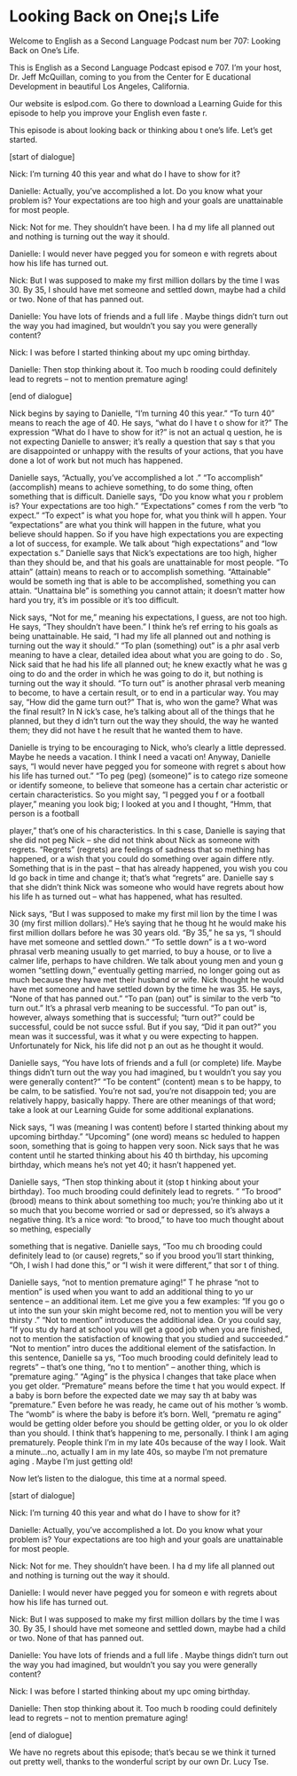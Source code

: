 # Looking Back on One¡¦s Life

Welcome to English as a Second Language Podcast num ber 707: Looking Back on One’s Life.

This is English as a Second Language Podcast episod e 707.  I’m your host, Dr. Jeff McQuillan, coming to you from the Center for E ducational Development in beautiful Los Angeles, California.

Our website is eslpod.com.  Go there to download a Learning Guide for this episode to help you improve your English even faste r.

This episode is about looking back or thinking abou t one’s life.  Let’s get started.

[start of dialogue]

Nick:  I’m turning 40 this year and what do I have to show for it?

Danielle:  Actually, you’ve accomplished a lot.  Do  you know what your problem is?  Your expectations are too high and your goals are unattainable for most people.

Nick:  Not for me.  They shouldn’t have been.  I ha d my life all planned out and nothing is turning out the way it should.

Danielle:  I would never have pegged you for someon e with regrets about how his life has turned out.

Nick:  But I was supposed to make my first million dollars by the time I was 30. By 35, I should have met someone and settled down, maybe had a child or two. None of that has panned out.

Danielle:  You have lots of friends and a full life .  Maybe things didn’t turn out the way you had imagined, but wouldn’t you say you were  generally content?

Nick:  I was before I started thinking about my upc oming birthday.

Danielle:  Then stop thinking about it.  Too much b rooding could definitely lead to regrets – not to mention premature aging!

[end of dialogue]

Nick begins by saying to Danielle, “I’m turning 40 this year.”  “To turn 40” means to reach the age of 40.  He says, “what do I have t o show for it?”  The expression “What do I have to show for it?” is not an actual q uestion, he is not expecting Danielle to answer; it’s really a question that say s that you are disappointed or unhappy with the results of your actions, that you have done a lot of work but not much has happened.

Danielle says, “Actually, you’ve accomplished a lot .”  “To accomplish” (accomplish) means to achieve something, to do some thing, often something that is difficult.  Danielle says, “Do you know what you r problem is?  Your expectations are too high.”  “Expectations” comes f rom the verb “to expect.”  “To expect” is what you hope for, what you think will h appen.  Your “expectations” are what you think will happen in the future, what you believe should happen.  So if you have high expectations you are expecting a lot of success, for example.  We talk about “high expectations” and “low expectation s.”  Danielle says that Nick’s expectations are too high, higher than they should be, and that his goals are unattainable for most people.  “To attain” (attain)  means to reach or to accomplish something.  “Attainable” would be someth ing that is able to be accomplished, something you can attain.  “Unattaina ble” is something you cannot attain; it doesn’t matter how hard you try, it’s im possible or it’s too difficult.

Nick says, “Not for me,” meaning his expectations, I guess, are not too high.  He says, “They shouldn’t have been.”  I think he’s ref erring to his goals as being unattainable.  He said, “I had my life all planned out and nothing is turning out the way it should.”  “To plan (something) out” is a phr asal verb meaning to have a clear, detailed idea about what you are going to do .  So, Nick said that he had his life all planned out; he knew exactly what he was g oing to do and the order in which he was going to do it, but nothing is turning  out the way it should.  “To turn out” is another phrasal verb meaning to become, to have a certain result, or to end in a particular way.  You may say, “How did the  game turn out?”  That is, who won the game?  What was the final result?  In N ick’s case, he’s talking about all of the things that he planned, but they d idn’t turn out the way they should, the way he wanted them; they did not have t he result that he wanted them to have.

Danielle is trying to be encouraging to Nick, who’s  clearly a little depressed. Maybe he needs a vacation.  I think I need a vacati on!  Anyway, Danielle says, “I would never have pegged you for someone with regret s about how his life has turned out.”  “To peg (peg) (someone)” is to catego rize someone or identify someone, to believe that someone has a certain char acteristic or certain characteristics.  So you might say, “I pegged you f or a football player,” meaning you look big; I looked at you and I thought, “Hmm, that person is a football

player,” that’s one of his characteristics.  In thi s case, Danielle is saying that she did not peg Nick – she did not think about Nick as someone with regrets. “Regrets” (regrets) are feelings of sadness that so mething has happened, or a wish that you could do something over again differe ntly.  Something that is in the past  – that has already happened, you wish you cou ld go back in time and change it; that’s what “regrets” are.  Danielle say s that she didn’t think Nick was someone who would have regrets about how his life h as turned out – what has happened, what has resulted.

Nick says, “But I was supposed to make my first mil lion by the time I was 30 (my first million dollars).”  He’s saying that he thoug ht he would make his first million dollars before he was 30 years old.  “By 35,” he sa ys, “I should have met someone and settled down.”  “To settle down” is a t wo-word phrasal verb meaning usually to get married, to buy a house, or to live a calmer life, perhaps to have children.  We talk about young men and youn g women “settling down,” eventually getting married, no longer going out as much because they have met their husband or wife.  Nick thought he would have met someone and have settled down by the time he was 35.  He says, “None  of that has panned out.” “To pan (pan) out” is similar to the verb “to turn out.”  It’s a phrasal verb meaning to be successful.  “To pan out” is, however, always  something that is successful; “turn out?” could be successful, could be not succe ssful.  But if you say, “Did it pan out?” you mean was it successful, was it what y ou were expecting to happen.  Unfortunately for Nick, his life did not p an out as he thought it would.

Danielle says, “You have lots of friends and a full  (or complete) life.  Maybe things didn’t turn out the way you had imagined, bu t wouldn’t you say you were generally content?”  “To be content” (content) mean s to be happy, to be calm, to be satisfied.  You’re not sad, you’re not disappoin ted; you are relatively happy, basically happy.  There are other meanings of that word; take a look at our Learning Guide for some additional explanations.

Nick says, “I was (meaning I was content) before I started thinking about my upcoming birthday.”  “Upcoming” (one word) means sc heduled to happen soon, something that is going to happen very soon.  Nick says that he was content until he started thinking about his 40 th  birthday, his upcoming birthday, which means he’s not yet 40; it hasn’t happened yet.

Danielle says, “Then stop thinking about it (stop t hinking about your birthday). Too much brooding could definitely lead to regrets. ”  “To brood” (brood) means to think about something too much; you’re thinking abo ut it so much that you become worried or sad or depressed, so it’s always a negative thing.  It’s a nice word: “to brood,” to have too much thought about so mething, especially

something that is negative.  Danielle says, “Too mu ch brooding could definitely lead to (or cause) regrets,” so if you brood you’ll  start thinking, “Oh, I wish I had done this,” or “I wish it were different,” that sor t of thing.

Danielle says, “not to mention premature aging!”  T he phrase “not to mention” is used when you want to add an additional thing to yo ur sentence – an additional item.  Let me give you a few examples: “If you go o ut into the sun your skin might become red, not to mention you will be very thirsty .”  “Not to mention” introduces the additional idea.  Or you could say, “If you stu dy hard at school you will get a good job when you are finished, not to mention the satisfaction of knowing that you studied and succeeded.”  “Not to mention” intro duces the additional element of the satisfaction.  In this sentence, Danielle sa ys, “Too much brooding could definitely lead to regrets” – that’s one thing, “no t to mention” – another thing, which is “premature aging.”  “Aging” is the physica l changes that take place when you get older.  “Premature” means before the time t hat you would expect.  If a baby is born before the expected date we may say th at baby was “premature.” Even before he was ready, he came out of his mother ’s womb.  The “womb” is where the baby is before it’s born.  Well, “prematu re aging” would be getting older before you should be getting older, or you lo ok older than you should.  I think that’s happening to me, personally.  I think I am aging prematurely.  People think I’m in my late 40s because of the way I look.   Wait a minute…no, actually I am in my late 40s, so maybe I’m not premature aging .  Maybe I’m just getting old!

Now let’s listen to the dialogue, this time at a normal speed.

[start of dialogue]

Nick:  I’m turning 40 this year and what do I have to show for it?

Danielle:  Actually, you’ve accomplished a lot.  Do  you know what your problem is?  Your expectations are too high and your goals are unattainable for most people.

Nick:  Not for me.  They shouldn’t have been.  I ha d my life all planned out and nothing is turning out the way it should.

Danielle:  I would never have pegged you for someon e with regrets about how his life has turned out.

Nick:  But I was supposed to make my first million dollars by the time I was 30. By 35, I should have met someone and settled down, maybe had a child or two. None of that has panned out.

Danielle:  You have lots of friends and a full life .  Maybe things didn’t turn out the way you had imagined, but wouldn’t you say you were  generally content?

Nick:  I was before I started thinking about my upc oming birthday.

Danielle:  Then stop thinking about it.  Too much b rooding could definitely lead to regrets – not to mention premature aging!

[end of dialogue]

We have no regrets about this episode; that’s becau se we think it turned out pretty well, thanks to the wonderful script by our own Dr. Lucy Tse.





